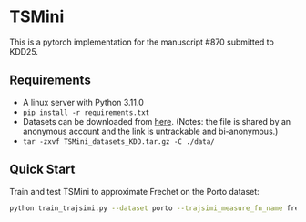 # TSMini

This is a pytorch implementation for the manuscript #870 submitted to KDD25.

## Requirements
- A linux server with Python 3.11.0
- `pip install -r requirements.txt`
- Datasets can be downloaded from [here](https://drive.google.com/file/d/1JV1MinwlMv-0d27hUynVlHsAgOx2NGNX/view?usp=sharing). (Notes: the file is shared by an anonymous account and the link is untrackable and bi-anonymous.)
- `tar -zxvf TSMini_datasets_KDD.tar.gz -C ./data/` 


## Quick Start
Train and test TSMini to approximate Frechet on the Porto dataset:

```bash
python train_trajsimi.py --dataset porto --trajsimi_measure_fn_name frechet
```
